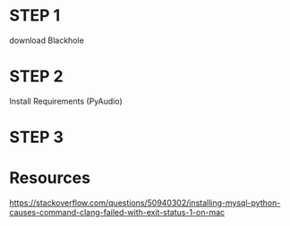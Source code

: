 # STEP 1

download Blackhole

# STEP 2

Install Requirements (PyAudio)

# STEP 3




# Resources

https://stackoverflow.com/questions/50940302/installing-mysql-python-causes-command-clang-failed-with-exit-status-1-on-mac


